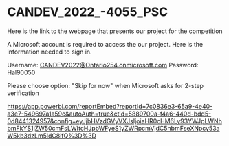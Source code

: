 # CANDEV_2022_-4055_PSC
Here is the link to the webpage that presents our project for the competition

A Microsoft account is required to access the our project. Here is the information needed to sign in.

Username: CANDEV2022@Ontario254.onmicrosoft.com
Password: Hal90050

Please choose option:    "Skip for now"      when Microsoft asks for 2-step verification

https://app.powerbi.com/reportEmbed?reportId=7c0836e3-65a9-4e40-a3e7-549697a1a59c&autoAuth=true&ctid=5889700a-f4a6-440d-bdd5-0d8441324957&config=eyJjbHVzdGVyVXJsIjoiaHR0cHM6Ly93YWJpLWNhbmFkYS1jZW50cmFsLWItcHJpbWFyeS1yZWRpcmVjdC5hbmFseXNpcy53aW5kb3dzLm5ldC8ifQ%3D%3D
